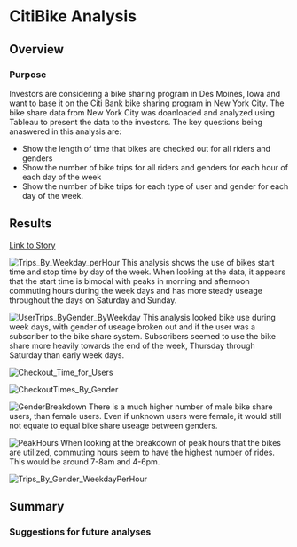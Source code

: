 # CitiBike Analysis

## Overview
### Purpose
Investors are considering a bike sharing program in Des Moines, Iowa and want to base it on the Citi Bank bike sharing program in New York City. The bike share data from New York City was doanloaded and analyzed using Tableau to present the data to the investors. The key questions being anaswered in this analysis are: 

- Show the length of time that bikes are checked out for all riders and genders
- Show the number of bike trips for all riders and genders for each hour of each day of the week
- Show the number of bike trips for each type of user and gender for each day of the week.

## Results

[Link to Story](https://public.tableau.com/profile/olivia.hughes6281#!/vizhome/Module14Deliverable23/Deliverable3)

![Trips_By_Weekday_perHour](https://user-images.githubusercontent.com/64506842/104532928-3bcb5900-55c6-11eb-8d4c-c4b47cd45a1c.PNG)
This analysis shows the use of bikes start time and stop time by day of the week.  When looking at the data, it appears that the start time is bimodal with peaks in morning and afternoon commuting hours during the week days and has more steady useage throughout the days on Saturday and Sunday.

![UserTrips_ByGender_ByWeekday](https://user-images.githubusercontent.com/64506842/104532931-3cfc8600-55c6-11eb-9ab0-ca71d3f76bbc.PNG)
This analysis looked bike use during week days, with gender of useage broken out and if the user was a subscriber to the bike share system. Subscribers seemed to use the bike share more heavily towards the end of the week, Thursday through Saturday than early week days.

![Checkout_Time_for_Users](https://user-images.githubusercontent.com/64506842/104532934-3d951c80-55c6-11eb-9276-24812f4870c8.PNG)

![CheckoutTimes_By_Gender](https://user-images.githubusercontent.com/64506842/104532937-3e2db300-55c6-11eb-8368-82591b41e44d.PNG)

![GenderBreakdown](https://user-images.githubusercontent.com/64506842/104532941-3f5ee000-55c6-11eb-946e-ae6f626b0f14.PNG)
There is a much higher number of male bike share users, than female users. Even if unknown users were female, it would still not equate to equal bike share useage between genders.

![PeakHours](https://user-images.githubusercontent.com/64506842/104532945-40900d00-55c6-11eb-911b-a0700bf47443.PNG)
When looking at the breakdown of peak hours that the bikes are utilized, commuting hours seem to have the highest number of rides. This would be around 7-8am and 4-6pm. 

![Trips_By_Gender_WeekdayPerHour](https://user-images.githubusercontent.com/64506842/104532946-40900d00-55c6-11eb-93fb-ce64ae101ef9.PNG)

## Summary
### Suggestions for future analyses 


